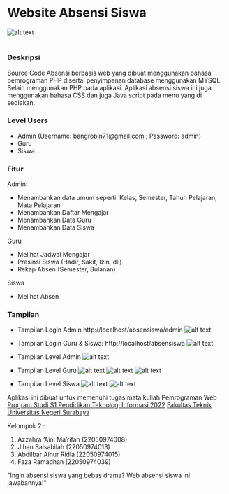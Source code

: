 # Website Absensi Siswa 
![alt text](https://github.com/AbdilbarAR/Website-Absen-Siswa/blob/main/assets/Readme%20assets/Poster.png?raw=true)

#
### Deskripsi
Source Code Absensi berbasis web yang dibuat menggunakan bahasa pemrograman PHP disertai penyimpanan database menggunakan MYSQL.
Selain menggunakan PHP pada aplikasi. Aplikasi absensi siswa ini juga menggunakan bahasa CSS dan juga Java script pada menu yang di sediakan.

### Level Users
- Admin (Username: bangrobin71@gmail.com ; Password: admin)
- Guru
- Siswa

### Fitur
Admin:
- Menambahkan data umum seperti: Kelas, Semester, Tahun Pelajaran, Mata Pelajaran
- Menambahkan Daftar Mengajar
- Menambahkan Data Guru
- Menambahkan Data Siswa

Guru
- Melihat Jadwal Mengajar
- Presinsi Siswa (Hadir, Sakit, Izin, dll)
- Rekap Absen (Semester, Bulanan)

Siswa
- Melihat Absen

### Tampilan
- Tampilan Login Admin
  http://localhost/absensiswa/admin
![alt text](https://github.com/AbdilbarAR/Website-Absen-Siswa/blob/main/assets/Readme%20assets/Screenshot%202024-05-06%20122854.png?raw=true)

- Tampilan Login Guru & Siswa:
  http://localhost/absensiswa
![alt text](https://github.com/AbdilbarAR/Website-Absen-Siswa/blob/main/assets/Readme%20assets/Screenshot%202024-05-06%20121000.png?raw=true)

- Tampilan Level Admin
![alt text](https://github.com/AbdilbarAR/Website-Absen-Siswa/blob/main/assets/Readme%20assets/Screenshot%202024-05-06%20123345.png?raw=true)

- Tampilan Level Guru
![alt text](https://github.com/AbdilbarAR/Website-Absen-Siswa/blob/main/assets/Readme%20assets/Screenshot%202024-05-06%20121117.png?raw=true)
![alt text](https://github.com/AbdilbarAR/Website-Absen-Siswa/blob/main/assets/Readme%20assets/Screenshot%202024-05-06%20121143.png?raw=true)
![alt text](https://github.com/AbdilbarAR/Website-Absen-Siswa/blob/main/assets/Readme%20assets/Screenshot%202024-05-06%20121416.png?raw=true)

- Tampilan Level Siswa
![alt text](https://github.com/AbdilbarAR/Website-Absen-Siswa/blob/main/assets/Readme%20assets/Screenshot%202024-05-06%20121303.png?raw=true)
![alt text](https://github.com/AbdilbarAR/Website-Absen-Siswa/blob/main/assets/Readme%20assets/Screenshot%202024-05-06%20121326.png?raw=true)

Aplikasi ini dibuat untuk memenuhi tugas mata kuliah Pemrograman Web
[Program Studi S1 Pendidikan Teknologi Informasi 2022](https://pendidikan-ti.ft.unesa.ac.id) [Fakultas Teknik](https://ft.unesa.ac.id) [Universitas Negeri Surabaya](https://www.unesa.ac.id/)

Kelompok 2 :
1. Azzahra ‘Aini Ma’rifah (22050974008)
2. Jihan Salsabilah (22050974013)
3. Abdilbar Ainur Ridla (22050974015)
4. Faza Ramadhan (22050974039)

"Ingin absensi siswa yang bebas drama? Web absensi siswa ini jawabannya!"

